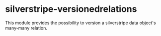 # silverstripe-versionedrelations
This module provides the possibility to version a silverstripe data object's many-many relation.
